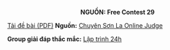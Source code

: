 **<center>NGUỒN: Free Contest 29</center>**

[Tải đề bài (PDF)](/statements/2180/trip.pdf)
**Nguồn:** [Chuyên Sơn La Online Judge](http://csloj.ddns.net/)

**Group giải đáp thắc mắc:** [Lập trình 24h](https://www.facebook.com/groups/1386904321519984)
